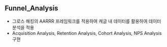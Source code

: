 ## Funnel_Analysis
- 그로스 해킹의 AARRR 프레임워크를 적용하여 캐글 내 데이터를 활용하여 데이터 분석을 적용
- Acquisition Analysis, Retention Analysis, Cohort Analysis, NPS Analysis 구현
